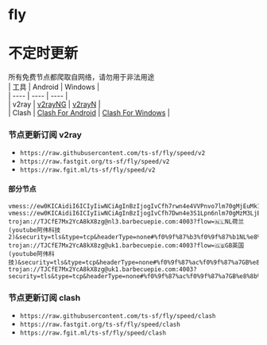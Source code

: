 # fly
# 不定时更新
所有免费节点都爬取自网络，请勿用于非法用途  
|  工具  | Android  | Windows  |  
|  ----  | ----   | ----  |  
| v2ray  | [v2rayNG](https://github.com/2dust/v2rayNG/releases) | [v2rayN](https://github.com/2dust/v2rayN/releases) |  
| Clash  | [Clash For Android](https://github.com/Kr328/ClashForAndroid/releases) | [Clash For Windows](https://github.com/Fndroid/clash_for_windows_pkg/releases) | 
  
### 节点更新订阅  v2ray
- `https://raw.githubusercontent.com/ts-sf/fly/speed/v2`  
- `https://raw.fastgit.org/ts-sf/fly/speed/v2`  
- `https://raw.fgit.ml/ts-sf/fly/speed/v2`  
#### 部分节点  
``` 
vmess://ew0KICAidiI6ICIyIiwNCiAgInBzIjogIvCfh7rwn4e4VVPnvo7lm70gMjEuMk1CIiwNCiAgImFkZCI6ICJkbDYudjAwMXNzc3YucHciLA0KICAicG9ydCI6ICI4MCIsDQogICJpZCI6ICI4ZWVjZTJlMS1jZmMxLTRmODQtODAzZS0xYTY2NjUwOTgyZWEiLA0KICAiYWlkIjogIjAiLA0KICAic2N5IjogImF1dG8iLA0KICAibmV0IjogIndzIiwNCiAgInR5cGUiOiBudWxsLA0KICAiaG9zdCI6ICJkbDYudjAwMXNzc3YucHciLA0KICAicGF0aCI6ICIvIiwNCiAgInRscyI6ICIiLA0KICAic25pIjogbnVsbA0KfQ==/s
vmess://ew0KICAidiI6ICIyIiwNCiAgInBzIjogIvCfh7Dwn4e3S1Lpn6nlm70gMzM3LjBLQiIsDQogICJhZGQiOiAiYmV0YS5kdXJvdi5pciIsDQogICJwb3J0IjogIjIwODYiLA0KICAiaWQiOiAiYzc2NTQ5ODAtNzJmZS00OTJkLThiNmYtYTRjYjU1Yzk0YzJlIiwNCiAgImFpZCI6ICIwIiwNCiAgInNjeSI6ICJhdXRvIiwNCiAgIm5ldCI6ICJ3cyIsDQogICJ0eXBlIjogIm5vbmUiLA0KICAiaG9zdCI6ICJvdmguaWlpby53aWtpIiwNCiAgInBhdGgiOiAiL2FyaWVzP2VkPTIwNDgiLA0KICAidGxzIjogIiIsDQogICJzbmkiOiAiIg0KfQ==/s
trojan://TJCfE7Mx2YcA8kX8zg@nl3.barbecuepie.com:4003?flow=🇳🇱NL荷兰(youtube阿伟科技2)&security=tls&type=tcp&headerType=none#%f0%9f%87%b3%f0%9f%87%b1NL%e8%8d%b7%e5%85%b0%2089.1MB/s
trojan://TJCfE7Mx2YcA8kX8zg@uk1.barbecuepie.com:4003?flow=🇬🇧GB英国(youtube阿伟科技)&security=tls&type=tcp&headerType=none#%f0%9f%87%ac%f0%9f%87%a7GB%e8%8b%b1%e5%9b%bd%202.0MB/s
trojan://TJCfE7Mx2YcA8kX8zg@uk1.barbecuepie.com:4003?security=tls&type=tcp&headerType=none#%f0%9f%87%ac%f0%9f%87%a7GB%e8%8b%b1%e5%9b%bd%202.1MB/s
```
### 节点更新订阅  clash
- `https://raw.githubusercontent.com/ts-sf/fly/speed/clash`  
- `https://raw.fastgit.org/ts-sf/fly/speed/clash`  
- `https://raw.fgit.ml/ts-sf/fly/speed/clash`  


